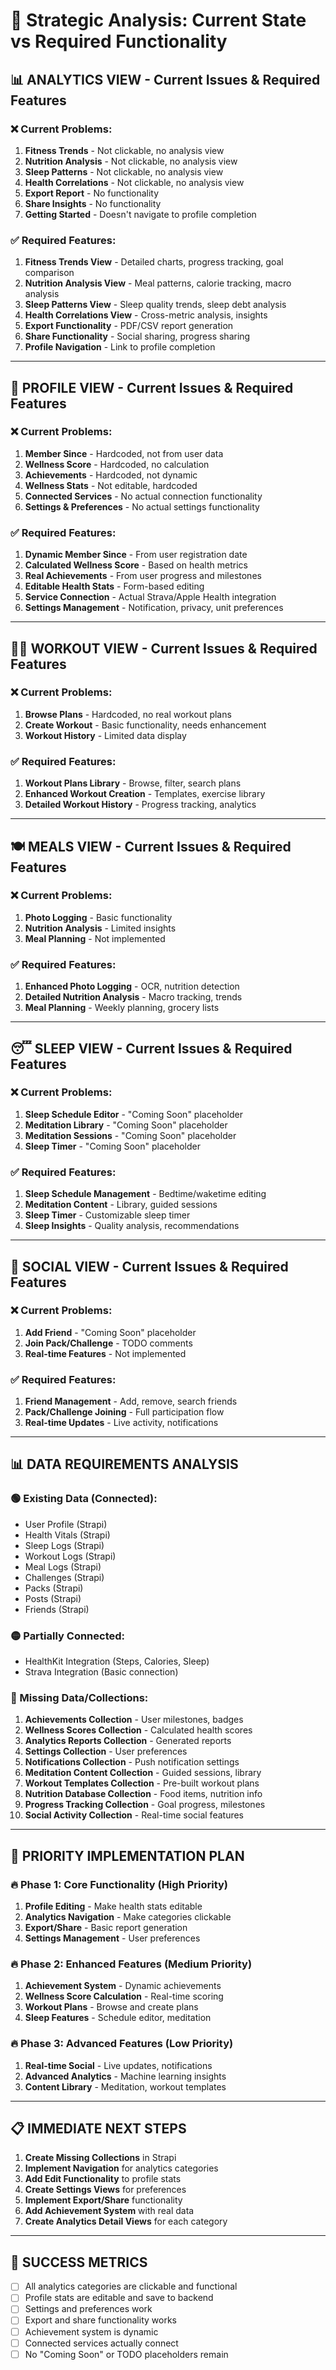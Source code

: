 # 🎯 Strategic Analysis: Current State vs Required Functionality

## 📊 **ANALYTICS VIEW - Current Issues & Required Features**

### **❌ Current Problems:**
1. **Fitness Trends** - Not clickable, no analysis view
2. **Nutrition Analysis** - Not clickable, no analysis view  
3. **Sleep Patterns** - Not clickable, no analysis view
4. **Health Correlations** - Not clickable, no analysis view
5. **Export Report** - No functionality
6. **Share Insights** - No functionality
7. **Getting Started** - Doesn't navigate to profile completion

### **✅ Required Features:**
1. **Fitness Trends View** - Detailed charts, progress tracking, goal comparison
2. **Nutrition Analysis View** - Meal patterns, calorie tracking, macro analysis
3. **Sleep Patterns View** - Sleep quality trends, sleep debt analysis
4. **Health Correlations View** - Cross-metric analysis, insights
5. **Export Functionality** - PDF/CSV report generation
6. **Share Functionality** - Social sharing, progress sharing
7. **Profile Navigation** - Link to profile completion

---

## 👤 **PROFILE VIEW - Current Issues & Required Features**

### **❌ Current Problems:**
1. **Member Since** - Hardcoded, not from user data
2. **Wellness Score** - Hardcoded, no calculation
3. **Achievements** - Hardcoded, not dynamic
4. **Wellness Stats** - Not editable, hardcoded
5. **Connected Services** - No actual connection functionality
6. **Settings & Preferences** - No actual settings functionality

### **✅ Required Features:**
1. **Dynamic Member Since** - From user registration date
2. **Calculated Wellness Score** - Based on health metrics
3. **Real Achievements** - From user progress and milestones
4. **Editable Health Stats** - Form-based editing
5. **Service Connection** - Actual Strava/Apple Health integration
6. **Settings Management** - Notification, privacy, unit preferences

---

## 🏃‍♂️ **WORKOUT VIEW - Current Issues & Required Features**

### **❌ Current Problems:**
1. **Browse Plans** - Hardcoded, no real workout plans
2. **Create Workout** - Basic functionality, needs enhancement
3. **Workout History** - Limited data display

### **✅ Required Features:**
1. **Workout Plans Library** - Browse, filter, search plans
2. **Enhanced Workout Creation** - Templates, exercise library
3. **Detailed Workout History** - Progress tracking, analytics

---

## 🍽️ **MEALS VIEW - Current Issues & Required Features**

### **❌ Current Problems:**
1. **Photo Logging** - Basic functionality
2. **Nutrition Analysis** - Limited insights
3. **Meal Planning** - Not implemented

### **✅ Required Features:**
1. **Enhanced Photo Logging** - OCR, nutrition detection
2. **Detailed Nutrition Analysis** - Macro tracking, trends
3. **Meal Planning** - Weekly planning, grocery lists

---

## 😴 **SLEEP VIEW - Current Issues & Required Features**

### **❌ Current Problems:**
1. **Sleep Schedule Editor** - "Coming Soon" placeholder
2. **Meditation Library** - "Coming Soon" placeholder
3. **Meditation Sessions** - "Coming Soon" placeholder
4. **Sleep Timer** - "Coming Soon" placeholder

### **✅ Required Features:**
1. **Sleep Schedule Management** - Bedtime/waketime editing
2. **Meditation Content** - Library, guided sessions
3. **Sleep Timer** - Customizable sleep timer
4. **Sleep Insights** - Quality analysis, recommendations

---

## 👥 **SOCIAL VIEW - Current Issues & Required Features**

### **❌ Current Problems:**
1. **Add Friend** - "Coming Soon" placeholder
2. **Join Pack/Challenge** - TODO comments
3. **Real-time Features** - Not implemented

### **✅ Required Features:**
1. **Friend Management** - Add, remove, search friends
2. **Pack/Challenge Joining** - Full participation flow
3. **Real-time Updates** - Live activity, notifications

---

## 📊 **DATA REQUIREMENTS ANALYSIS**

### **🟢 Existing Data (Connected):**
- User Profile (Strapi)
- Health Vitals (Strapi)
- Sleep Logs (Strapi)
- Workout Logs (Strapi)
- Meal Logs (Strapi)
- Challenges (Strapi)
- Packs (Strapi)
- Posts (Strapi)
- Friends (Strapi)

### **🟡 Partially Connected:**
- HealthKit Integration (Steps, Calories, Sleep)
- Strava Integration (Basic connection)

### **🔴 Missing Data/Collections:**
1. **Achievements Collection** - User milestones, badges
2. **Wellness Scores Collection** - Calculated health scores
3. **Analytics Reports Collection** - Generated reports
4. **Settings Collection** - User preferences
5. **Notifications Collection** - Push notification settings
6. **Meditation Content Collection** - Guided sessions, library
7. **Workout Templates Collection** - Pre-built workout plans
8. **Nutrition Database Collection** - Food items, nutrition info
9. **Progress Tracking Collection** - Goal progress, milestones
10. **Social Activity Collection** - Real-time social features

---

## 🎯 **PRIORITY IMPLEMENTATION PLAN**

### **🔥 Phase 1: Core Functionality (High Priority)**
1. **Profile Editing** - Make health stats editable
2. **Analytics Navigation** - Make categories clickable
3. **Export/Share** - Basic report generation
4. **Settings Management** - User preferences

### **🔥 Phase 2: Enhanced Features (Medium Priority)**
1. **Achievement System** - Dynamic achievements
2. **Wellness Score Calculation** - Real-time scoring
3. **Workout Plans** - Browse and create plans
4. **Sleep Features** - Schedule editor, meditation

### **🔥 Phase 3: Advanced Features (Low Priority)**
1. **Real-time Social** - Live updates, notifications
2. **Advanced Analytics** - Machine learning insights
3. **Content Library** - Meditation, workout templates

---

## 📋 **IMMEDIATE NEXT STEPS**

1. **Create Missing Collections** in Strapi
2. **Implement Navigation** for analytics categories
3. **Add Edit Functionality** to profile stats
4. **Create Settings Views** for preferences
5. **Implement Export/Share** functionality
6. **Add Achievement System** with real data
7. **Create Analytics Detail Views** for each category

---

## 🎯 **SUCCESS METRICS**

- [ ] All analytics categories are clickable and functional
- [ ] Profile stats are editable and save to backend
- [ ] Settings and preferences work
- [ ] Export and share functionality works
- [ ] Achievement system is dynamic
- [ ] Connected services actually connect
- [ ] No "Coming Soon" or TODO placeholders remain 